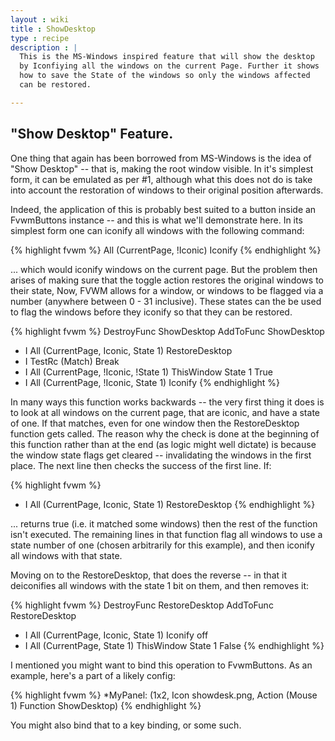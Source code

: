 ```yaml
---
layout : wiki
title : ShowDesktop
type : recipe
description : |
  This is the MS-Windows inspired feature that will show the desktop
  by Iconfiying all the windows on the current Page. Further it shows
  how to save the State of the windows so only the windows affected
  can be restored.

---
```

## "Show Desktop" Feature.

One thing that again has been borrowed from MS-Windows is the idea of "Show
Desktop" -- that is, making the root window visible. In it's simplest form,
it can be emulated as per #1, although what this does not do is take into
account the restoration of windows to their original position afterwards.

Indeed, the application of this is probably best suited to a button inside
an FvwmButtons instance -- and this is what we'll demonstrate here. In its
simplest form one can iconify all windows with the following command:

{% highlight fvwm %}
All (CurrentPage, !Iconic) Iconify
{% endhighlight %}

... which would iconify windows on the current page. But the problem then
arises of making sure that the toggle action restores the original windows
to their state, Now, FVWM allows for a window, or windows to be flagged via
a number (anywhere between 0 - 31 inclusive). These states can the be used
to flag the windows before they iconify so that they can be restored.

{% highlight fvwm %}
DestroyFunc ShowDesktop
AddToFunc   ShowDesktop
+ I All (CurrentPage, Iconic, State 1) RestoreDesktop
+ I TestRc (Match) Break
+ I All (CurrentPage, !Iconic, !State 1) ThisWindow State 1 True
+ I All (CurrentPage, !Iconic, State 1) Iconify
{% endhighlight %}

In many ways this function works backwards -- the very first thing it does is
to look at all windows on the current page, that are iconic, and have a state
of one. If that matches, even for one window then the RestoreDesktop
function gets called. The reason why the check is done at the beginning of
this function rather than at the end (as logic might well dictate) is
because the window state flags get cleared -- invalidating the windows in
the first place.  The next line then checks the success of the first line.
If:

{% highlight fvwm %}
+ I All (CurrentPage, Iconic, State 1) RestoreDesktop
{% endhighlight %}

... returns true (i.e. it matched some windows) then the rest of the
function isn't executed. The remaining lines in that function flag all
windows to use a state number of one (chosen arbitrarily for this example),
and then iconify all windows with that state.

Moving on to the RestoreDesktop, that does the reverse -- in that it
deiconifies all windows with the state 1 bit on them, and then removes it:

{% highlight fvwm %}
DestroyFunc RestoreDesktop
AddToFunc   RestoreDesktop
+ I All (CurrentPage, Iconic, State 1) Iconify off
+ I All (CurrentPage, State 1) ThisWindow State 1 False
{% endhighlight %}

I mentioned you might want to bind this operation to FvwmButtons. As an
example, here's a part of a likely config:

{% highlight fvwm %}
*MyPanel: (1x2, Icon showdesk.png, Action (Mouse 1) Function ShowDesktop)
{% endhighlight %}

You might also bind that to a key binding, or some such.

